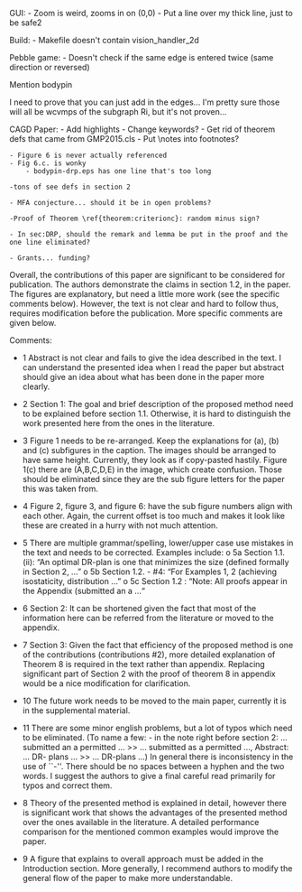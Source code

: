 GUI:
    - Zoom is weird, zooms in on (0,0)
    - Put a line over my thick line, just to be safe2

Build:
    - Makefile doesn't contain vision_handler_2d

Pebble game:
    - Doesn't check if the same edge is entered twice (same direction or reversed)






Mention bodypin

I need to prove that you can just add in the edges... I'm pretty sure those will all be wcvmps of the subgraph Ri, but it's not proven...






CAGD Paper:
    - Add highlights
    - Change keywords?
    - Get rid of theorem defs that came from GMP2015.cls
    - Put \notes into footnotes?


    - Figure 6 is never actually referenced
    - Fig 6.c. is wonky
        - bodypin-drp.eps has one line that's too long

    -tons of see defs in section 2

    - MFA conjecture... should it be in open problems?

    -Proof of Theorem \ref{theorem:criterionc}: random minus sign?

    - In sec:DRP, should the remark and lemma be put in the proof and the one line eliminated?

    - Grants... funding?



Overall, the contributions of this paper are significant to be considered for publication. The authors demonstrate the claims in section 1.2, in the paper. The figures are explanatory, but need a little more work (see the specific comments below). However, the text is not clear and hard to follow thus, requires modification before the publication. More specific comments are given below.

Comments:

- 1       Abstract is not clear and fails to give the idea described in the text. I can understand the presented idea when I read the paper but abstract should give an idea about what has been done in the paper more clearly.
- 2       Section 1: The goal and brief description of the proposed method need to be explained before section 1.1. Otherwise, it is hard to distinguish the work presented here from the ones in the literature.
- 3       Figure 1 needs to be re-arranged. Keep the explanations for (a), (b) and (c) subfigures in the caption. The images should be arranged to have same height. Currently, they look as if copy-pasted hastily. Figure 1(c) there are (A,B,C,D,E) in the image, which create confusion. Those should be eliminated since they are the sub figure letters for the paper this was taken from.
- 4       Figure 2, figure 3, and figure 6: have the sub figure numbers align with each other. Again, the current offset is too much and makes it look like these are created in a hurry with not much attention.
- 5       There are multiple grammar/spelling, lower/upper case use mistakes in the text and needs to be corrected. Examples include:
o 5a      Section 1.1.(ii): “An optimal DR-plan is one that minimizes the size (defined formally in Section 2, …”
o 5b      Section 1.2. - #4: “For Examples 1, 2 (achieving isostaticity, distribution …”
o 5c      Section 1.2 : “Note: All proofs appear in the Appendix (submitted an a …“
- 6       Section 2: It can be shortened given the fact that most of the information here can be referred from the literature or moved to the appendix.
- 7       Section 3:  Given the fact that efficiency of the proposed method is one of the contributions (contributions #2), more detailed explanation of Theorem 8 is required in the text rather than appendix. Replacing significant part of Section 2 with the proof of theorem 8 in appendix would be a nice modification for clarification.
- 10      The future work needs to be moved to the main paper, currently it is in the supplemental material.
- 11      There are some minor english problems, but a lot of typos which need to be eliminated. (To name a few: - in the note right before section 2: ... submitted an a permitted ... >> ... submitted as a permitted ..., Abstract: ... DR- plans ... >> ... DR-plans ...) In general there is inconsistency in the use of ``-''. There should be no spaces between a hyphen and the two words. I suggest the authors to give a final careful read primarily for typos and correct them.




- 8       Theory of the presented method is explained in detail, however there is significant work that shows the advantages of the presented method over the ones available in the literature. A detailed performance comparison for the mentioned common examples would improve the paper.
- 9       A figure that explains to overall approach must be added in the Introduction section. More generally, I recommend authors to modify the general flow of the paper to make more understandable.

